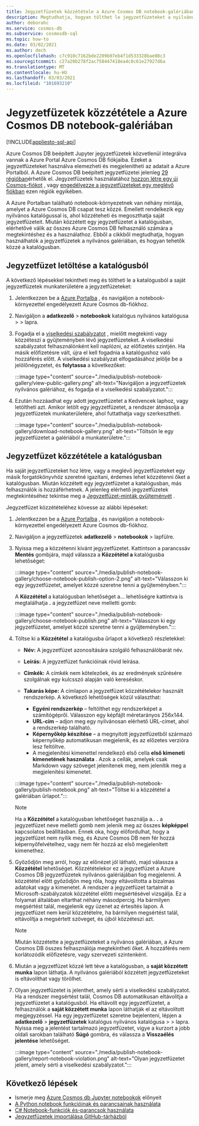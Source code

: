 ```yaml
---
title: Jegyzetfüzetek közzététele a Azure Cosmos DB notebook-galériában
description: Megtudhatja, hogyan tölthet le jegyzetfüzeteket a nyilvános galériából, szerkesztheti őket, és közzéteheti saját jegyzetfüzeteit a katalógusban.
author: deborahc
ms.service: cosmos-db
ms.subservice: cosmosdb-sql
ms.topic: how-to
ms.date: 03/02/2021
ms.author: dech
ms.openlocfilehash: c7c910c7162bde2209b07eb4f1d533328bae08c3
ms.sourcegitcommit: c27a20b278f2ac758447418ea4c8c61e27927d6a
ms.translationtype: MT
ms.contentlocale: hu-HU
ms.lasthandoff: 03/03/2021
ms.locfileid: "101693210"
---
```

# <a name="publish-notebooks-to-the-azure-cosmos-db-notebook-gallery"></a>Jegyzetfüzetek közzététele a Azure Cosmos DB notebook-galériában
[!INCLUDE[appliesto-sql-api](includes/appliesto-sql-api.md)]

Azure Cosmos DB beépített Jupyter jegyzetfüzetek közvetlenül integrálva vannak a Azure Portal Azure Cosmos DB fiókjaiba. Ezeket a jegyzetfüzeteket használva elemezheti és megjelenítheti az adatait a Azure Portalból. A Azure Cosmos DB beépített jegyzetfüzetei jelenleg [29 régióban](#supported-regions)érhetők el. Jegyzetfüzetek használatához [hozzon létre egy új Cosmos-fiókot](#create-a-new-cosmos-account) , vagy [engedélyezze a jegyzetfüzeteket egy meglévő fiókban](#enable-notebooks-in-an-existing-cosmos-account) ezen régiók egyikében.

A Azure Portalban található notebook-környezetnek van néhány mintája, amelyet a Azure Cosmos DB csapat tesz közzé. Emellett rendelkezik egy nyilvános katalógussal is, ahol közzéteheti és megoszthatja saját jegyzetfüzeteit. Miután közzétett egy jegyzetfüzetet a katalógusban, elérhetővé válik az összes Azure Cosmos DB felhasználó számára a megtekintéshez és a használathoz. Ebből a cikkből megtudhatja, hogyan használhatók a jegyzetfüzetek a nyilvános galériában, és hogyan tehetők közzé a katalógusban.

## <a name="download-a-notebook-from-the-gallery"></a>Jegyzetfüzet letöltése a katalógusból

A következő lépésekkel tekintheti meg és töltheti le a katalógusból a saját jegyzetfüzetek munkaterületére a jegyzetfüzeteket:

1. Jelentkezzen be a [Azure Portalba](https://portal.azure.com/) , és navigáljon a notebook-környezettel engedélyezett Azure Cosmos db-fiókhoz.

1. Navigáljon a **adatkezelő**  >  **notebookok** katalógus nyilvános katalógusa  >    >   lapra.

1. Fogadja el a [viselkedési szabályzatot](https://azure.microsoft.com/support/legal/cosmos-db-public-gallery-code-of-conduct/)  , mielőtt megtekinti vagy közzéteszi a gyűjteményben lévő jegyzetfüzeteket. A viselkedési szabályzatot felhasználónként kell naplózni, az előfizetés szintjén. Ha másik előfizetésre vált, újra el kell fogadnia a katalógushoz való hozzáférés előtt. A viselkedési szabályzat elfogadásához jelölje be a jelölőnégyzetet, és **folytassa** a következőket:

   :::image type="content" source="./media/publish-notebook-gallery/view-public-gallery.png" alt-text="Navigáljon a jegyzetfüzetek nyilvános galériához, és fogadja el a viselkedési szabályzatot.":::

1. Ezután hozzáadhat egy adott jegyzetfüzetet a Kedvencek laphoz, vagy letöltheti azt. Amikor letölt egy jegyzetfüzetet, a rendszer átmásolja a jegyzetfüzetek munkaterületére, ahol futtathatja vagy szerkesztheti.

   :::image type="content" source="./media/publish-notebook-gallery/download-notebook-gallery.png" alt-text="Töltsön le egy jegyzetfüzetet a galériából a munkaterületre.":::

## <a name="publish-a-notebook-to-the-gallery"></a>Jegyzetfüzet közzététele a katalógusban

Ha saját jegyzetfüzeteket hoz létre, vagy a meglévő jegyzetfüzeteket egy másik forgatókönyvhöz szeretné igazítani, érdemes lehet közzétenni őket a katalógusban. Miután közzétett egy jegyzetfüzetet a katalógusban, más felhasználók is hozzáférhetnek. A jelenleg elérhető jegyzetfüzetek megtekintéséhez tekintse meg a [Jegyzetfüzet-minták gyűjteményét](https://cosmos.azure.com/gallery.html) .

Jegyzetfüzet közzétételéhez kövesse az alábbi lépéseket:

1. Jelentkezzen be a [Azure Portalba](https://portal.azure.com/) , és navigáljon a notebook-környezettel engedélyezett Azure Cosmos db-fiókhoz.

1. Navigáljon a jegyzetfüzetek **adatkezelő**  >  **notebookok**  >   lapfülre.

1. Nyissa meg a közzétenni kívánt jegyzetfüzetet. Kattintson a parancssáv **Mentés** gombjára, majd válassza a **Közzététel a** katalógusba lehetőséget:

   :::image type="content" source="./media/publish-notebook-gallery/choose-notebook-publish-option-2.png" alt-text="Válasszon ki egy jegyzetfüzetet, amelyet közzé szeretne tenni a gyűjteményben.":::

   A **Közzététel** a katalógusban lehetőséget a... lehetőségre kattintva is megtalálhatja **.** a jegyzetfüzet neve melletti gomb:

   :::image type="content" source="./media/publish-notebook-gallery/choose-notebook-publish.png" alt-text="Válasszon ki egy jegyzetfüzetet, amelyet közzé szeretne tenni a gyűjteményben.":::

1. Töltse ki a **Közzététel** a katalógusba űrlapot a következő részletekkel:

   * **Név:** A jegyzetfüzet azonosítására szolgáló felhasználóbarát név.
   * **Leírás:**  A jegyzetfüzet funkcióinak rövid leírása.
   * **Címkék:** A címkék nem kötelezőek, és az eredmények szűrésére szolgálnak egy kulcsszó alapján való kereséskor.
   * **Takarás képe:** A címlapon a jegyzetfüzet közzétételekor használt rendszerkép. A következő lehetőségek közül választhat:

     * **Egyéni rendszerkép** – feltölthet egy rendszerképet a számítógépről. Válasszon egy képfájlt méretarányos 256x144.
     * **URL-cím** – adjon meg egy nyilvánosan elérhető URL-címet, ahol a rendszerkép található.
     * **Képernyőkép készítése** – a megnyitott jegyzetfüzetből származó képernyőkép automatikusan megjelenik, és az előzetes verzióra lesz feltöltve.
     * A megjelenítési kimenettel rendelkező első cella **első kimeneti kimenetének használata** . Azok a cellák, amelyek csak Markdown vagy szöveget jelenítenek meg, nem jelenítik meg a megjelenítési kimenetet.

   :::image type="content" source="./media/publish-notebook-gallery/publish-notebook.png" alt-text="Töltse ki a közzététel a galériában űrlapot.":::

   > [!NOTE]
   > Ha a **Közzététel** a katalógusban lehetőséget használja a.. **.** a jegyzetfüzet neve melletti gomb nem jelenik meg az összes **képképpel** kapcsolatos beállításban. Ennek oka, hogy előfordulhat, hogy a jegyzetfüzet nem nyílik meg, és Azure Cosmos DB nem fér hozzá képernyőfelvételhez, vagy nem fér hozzá az első megjelenített kimenethez.

1. Győződjön meg arról, hogy az előnézet jól látható, majd válassza a **Közzététel** lehetőséget. Közzétételekor ez a jegyzetfüzet a Azure Cosmos DB jegyzetfüzetek nyilvános galériájában fog megjelenni. A közzététel előtt győződjön meg róla, hogy eltávolította a bizalmas adatokat vagy a kimenetet. A rendszer a jegyzetfüzet tartalmát a Microsoft-szabályzatok közzététel előtti megsértésével vizsgálja. Ez a folyamat általában eltarthat néhány másodpercig. Ha bármilyen megsértést talál, megjelenik egy üzenet az értesítés lapon. A jegyzetfüzet nem kerül közzétételre, ha bármilyen megsértést talál, eltávolítja a megsértett szöveget, és újból közzéteszi azt.

   > [!NOTE]
   > Miután közzétette a jegyzetfüzeteket a nyilvános galériában, a Azure Cosmos DB összes felhasználója megtekintheti őket. A hozzáférés nem korlátozódik előfizetésre, vagy szervezeti szintenként.

1. Miután a jegyzetfüzet közzé lett téve a katalógusban, a **saját közzétett munka** lapon láthatja. A nyilvános galériából közzétett jegyzetfüzeteket is eltávolíthat vagy törölhet.

1. Olyan jegyzetfüzetet is jelenthet, amely sérti a viselkedési szabályzatot. Ha a rendszer megsértést talál, Cosmos DB automatikusan eltávolítja a jegyzetfüzetet a katalógusból. Ha eltávolít egy jegyzetfüzetet, a felhasználók a **saját közzétett munka** lapon láthatják el az eltávolított megjegyzéssel. Ha egy jegyzetfüzetet szeretne bejelenteni, lépjen a **adatkezelő**  >  **jegyzetfüzetek** katalógus nyilvános katalógusa  >    >   lapra. Nyissa meg a jelentést tartalmazó jegyzetfüzetet, vigye a kurzort a jobb oldali sarokban található **Súgó** gombra, és válassza a **Visszaélés jelentése** lehetőséget.

   :::image type="content" source="./media/publish-notebook-gallery/report-notebook-violation.png" alt-text="Olyan jegyzetfüzetet jelent, amely sérti a viselkedési szabályzatot.":::

## <a name="next-steps"></a>Következő lépések

* Ismerje meg [Azure Cosmos db Jupyter notebookok](cosmosdb-jupyter-notebooks.md) előnyeit
* [A Python notebook funkcióinak és parancsainak használata](use-python-notebook-features-and-commands.md)
* [C# Notebook-funkciók és-parancsok használata](use-csharp-notebook-features-and-commands.md)
* [Jegyzetfüzetek importálása GitHub-tárházból](import-github-notebooks.md)
